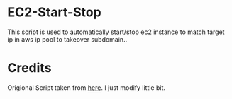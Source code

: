 # EC2-Start-Stop
This script is used to automatically start/stop ec2 instance to match target ip in aws ip pool to takeover subdomain..

# Credits
Origional Script taken from [here](https://web.archive.org/web/20221004201238/https://blog.melbadry9.xyz/dangling-dns/aws/ddns-ec2-current-state). I just modify little bit.
